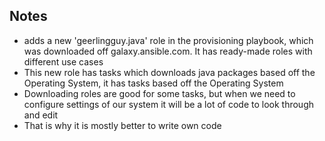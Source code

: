 ## Notes
- adds a new 'geerlingguy.java' role in the provisioning playbook, which was downloaded off galaxy.ansible.com. It has ready-made roles with different use cases
- This new role has tasks which downloads java packages based off the Operating System, it has tasks based off the Operating System
- Downloading roles are good for some tasks, but when we need to configure settings of our system it will be a lot of code to look through and edit
- That is why it is mostly better to write own code
